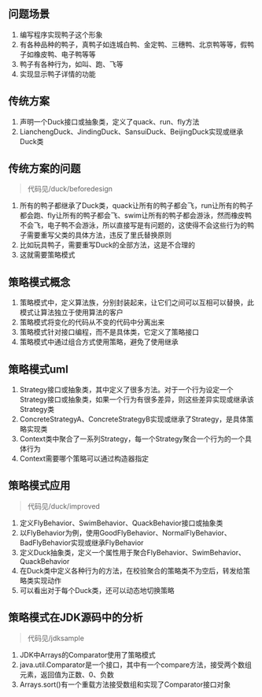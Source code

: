 ## 问题场景

1. 编写程序实现鸭子这个形象
2. 有各种品种的鸭子，真鸭子如连城白鸭、金定鸭、三穗鸭、北京鸭等等，假鸭子如橡皮鸭、电子鸭等等
3. 鸭子有各种行为，如叫、跑、飞等
4. 实现显示鸭子详情的功能

## 传统方案

1. 声明一个Duck接口或抽象类，定义了quack、run、fly方法
2. LianchengDuck、JindingDuck、SansuiDuck、BeijingDuck实现或继承Duck类

## 传统方案的问题

> 代码见/duck/beforedesign

1. 所有的鸭子都继承了Duck类，quack让所有的鸭子都会飞，run让所有的鸭子都会跑、fly让所有的鸭子都会飞、swim让所有的鸭子都会游泳，然而橡皮鸭不会飞，电子鸭不会游泳，所以直接写是有问题的，这使得不会这些行为的鸭子需要重写父类的具体方法，违反了里氏替换原则
2. 比如玩具鸭子，需要重写Duck的全部方法，这是不合理的
3. 这就需要策略模式

## 策略模式概念

1. 策略模式中，定义算法族，分别封装起来，让它们之间可以互相可以替换，此模式让算法独立于使用算法的客户
2. 策略模式将变化的代码从不变的代码中分离出来
3. 策略模式针对接口编程，而不是具体类，它定义了策略接口
4. 策略模式中通过组合方式使用策略，避免了使用继承

## 策略模式uml

1. Strategy接口或抽象类，其中定义了很多方法。对于一个行为设定一个Strategy接口或抽象类，如果一个行为有很多差异，则这些差异实现或继承该Strategy类
2. ConcreteStrategyA、ConcreteStrategyB实现或继承了Strategy，是具体策略实现类
3. Context类中聚合了一系列Strategy，每一个Strategy聚合一个行为的一个具体行为
4. Context需要哪个策略可以通过构造器指定

## 策略模式应用

> 代码见/duck/improved

1. 定义FlyBehavior、SwimBehavior、QuackBehavior接口或抽象类
2. 以FlyBehavior为例，使用GoodFlyBehavior、NormalFlyBehavior、BadFlyBehavior实现或继承FlyBehavior
3. 定义Duck抽象类，定义一个属性用于聚合FlyBehavior、SwimBehavior、QuackBehavior
4. 在Duck类中定义各种行为的方法，在校验聚合的策略类不为空后，转发给策略类实现动作
5. 可以看出对于每个Duck类，还可以动态地切换策略


## 策略模式在JDK源码中的分析

> 代码见/jdksample

1. JDK中Arrays的Comparator使用了策略模式
2. java.util.Comparator是一个接口，其中有一个compare方法，接受两个数组元素，返回值为正数、0、负数
3. Arrays.sort()有一个重载方法接受数组和实现了Comparator接口对象

